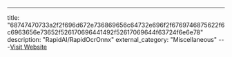 ---
title: "68747470733a2f2f696d672e736869656c64732e696f2f6769746875622f6c6963656e73652f526170696441492f52617069644f63724f6e6e78"
description: "RapidAI/RapidOcrOnnx"
external_category: "Miscellaneous"
---[Visit Website](https://camo.githubusercontent.com/bd4baa2dd8646294eade90ddb0ebeb05b116bfa009d88e8524eade4b73f9eea2/68747470733a2f2f696d672e736869656c64732e696f2f6769746875622f6c6963656e73652f526170696441492f52617069644f63724f6e6e78)

